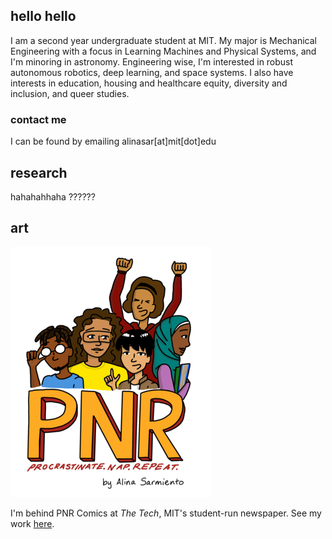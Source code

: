 ## hello hello
I am a second year undergraduate student at MIT. My major is Mechanical Engineering with a focus in Learning Machines and Physical Systems, and I'm minoring in astronomy. Engineering wise, I'm interested in robust autonomous robotics, deep learning, and space systems. I also have interests in education, housing and healthcare equity, diversity and inclusion, and queer studies.

### contact me
I can be found by emailing alinasar[at]mit[dot]edu

## research

hahahahhaha ??????

## art
![PNR Comics logo](/pnr_logo_small.png)

I'm behind PNR Comics at *The Tech*, MIT's student-run newspaper. See my work [here](https://thetech.com/photographers/alina-sarmiento).

